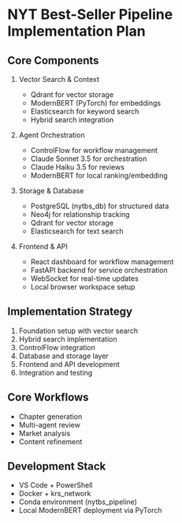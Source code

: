 # NYT Best-Seller Pipeline Implementation Plan

## Core Components
1. Vector Search & Context
   - Qdrant for vector storage
   - ModernBERT (PyTorch) for embeddings
   - Elasticsearch for keyword search
   - Hybrid search integration

2. Agent Orchestration
   - ControlFlow for workflow management
   - Claude Sonnet 3.5 for orchestration
   - Claude Haiku 3.5 for reviews
   - ModernBERT for local ranking/embedding

3. Storage & Database
   - PostgreSQL (nytbs_db) for structured data
   - Neo4j for relationship tracking
   - Qdrant for vector storage
   - Elasticsearch for text search

4. Frontend & API
   - React dashboard for workflow management
   - FastAPI backend for service orchestration
   - WebSocket for real-time updates
   - Local browser workspace setup

## Implementation Strategy
1. Foundation setup with vector search
2. Hybrid search implementation
3. ControlFlow integration
4. Database and storage layer
5. Frontend and API development
6. Integration and testing

## Core Workflows
- Chapter generation
- Multi-agent review
- Market analysis
- Content refinement

## Development Stack
- VS Code + PowerShell
- Docker + krs_network
- Conda environment (nytbs_pipeline)
- Local ModernBERT deployment via PyTorch
